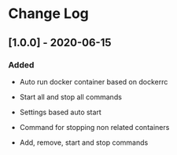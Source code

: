 # Change Log

## [1.0.0] - 2020-06-15

### Added

- Auto run docker container based on dockerrc

- Start all and stop all commands
- Settings based auto start

- Command for stopping non related containers

- Add, remove, start and stop commands
